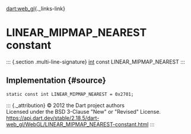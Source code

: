 [dart:web\_gl](../../dart-web_gl/dart-web_gl-library){._links-link}

LINEAR\_MIPMAP\_NEAREST constant
================================

::: {.section .multi-line-signature}
[int](../../dart-core/int-class) const LINEAR\_MIPMAP\_NEAREST
:::

Implementation {#source}
--------------

``` {.language-dart data-language="dart"}
static const int LINEAR_MIPMAP_NEAREST = 0x2701;
```

::: {._attribution}
© 2012 the Dart project authors\
Licensed under the BSD 3-Clause \"New\" or \"Revised\" License.\
<https://api.dart.dev/stable/2.18.5/dart-web_gl/WebGL/LINEAR_MIPMAP_NEAREST-constant.html>
:::
